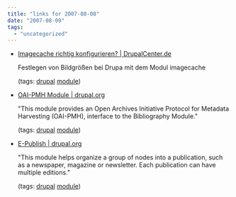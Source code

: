 ```yaml
---
title: "links for 2007-08-08"
date: "2007-08-09"
tags: 
  - "uncategorized"
---
```


- [Imagecache richtig konfigurieren? | DrupalCenter.de](http://www.drupalcenter.de/node/2139)
    
    Festlegen von Bildgrößen bei Drupa mit dem Modul imagecache
    
    (tags: [drupal](http://del.icio.us/heinzwittenbrink/drupal) [module](http://del.icio.us/heinzwittenbrink/module))
    
- [OAI-PMH Module | drupal.org](http://drupal.org/project/oai2)
    
    "This module provides an Open Archives Initiative Protocol for Metadata Harvesting (OAI-PMH), interface to the Bibliography Module."
    
    (tags: [drupal](http://del.icio.us/heinzwittenbrink/drupal) [module](http://del.icio.us/heinzwittenbrink/module))
    
- [E-Publish | drupal.org](http://drupal.org/project/epublish)
    
    "This module helps organize a group of nodes into a publication, such as a newspaper, magazine or newsletter. Each publication can have multiple editions."
    
    (tags: [drupal](http://del.icio.us/heinzwittenbrink/drupal) [module](http://del.icio.us/heinzwittenbrink/module))
